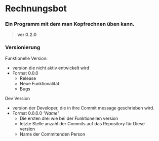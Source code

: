# Rechnungsbot
### Ein Programm mit dem man Kopfrechnen üben kann.
>**ver 0.2.0**

### Versionierung
Funktionelle Version:
+ version die nicht aktiv entwickelt wird
+ Format 0.0.0
  + Release
  + Neue Funktionalität
  + Bugs

Dev Version

+ version der Developer, die in ihre Commit message geschrieben wird.
+ Format 0.0.0.0 *"Name"*
  + Die ersten drei wie bei der Funktionellen version
  + letzte Stelle anzahl der Commits auf das Repository für Diese version
  + Name der Commitenden Person
